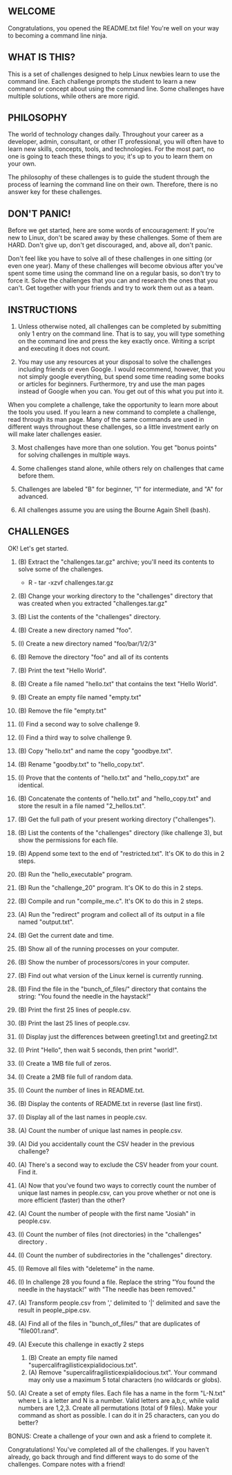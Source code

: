 WELCOME
--------------------------------------------------------------------------------
Congratulations, you opened the README.txt file! You're well on your way to
becoming a command line ninja.

WHAT IS THIS?
--------------------------------------------------------------------------------
This is a set of challenges designed to help Linux newbies learn to use the
command line. Each challenge prompts the student to learn a new command or
concept about using the command line. Some challenges have multiple solutions,
while others are more rigid.

PHILOSOPHY
--------------------------------------------------------------------------------
The world of technology changes daily. Throughout your career as a developer,
admin, consultant, or other IT professional, you will often have to learn new
skills, concepts, tools, and technologies. For the most part, no one is going to
teach these things to you; it's up to you to learn them on your own.

The philosophy of these challenges is to guide the student through the process
of learning the command line on their own. Therefore, there is no answer key
for these challenges.

DON'T PANIC!
--------------------------------------------------------------------------------
Before we get started, here are some words of encouragement: If you're new
to Linux, don't be scared away by these challenges. Some of them are HARD. Don't
give up, don't get discouraged, and, above all, don't panic.

Don't feel like you have to solve all of these challenges in one sitting (or
even one year). Many of these challenges will become obvious after you've spent
some time using the command line on a regular basis, so don't try to force it.
Solve the challenges that you can and research the ones that you can't. Get
together with your friends and try to work them out as a team.

INSTRUCTIONS
--------------------------------------------------------------------------------

1. Unless otherwise noted, all challenges can be completed by submitting only 1
entry on the command line. That is to say, you will type something on the command
line and press the <ENTER> key exactly once. Writing a script and executing it
does not count.

2. You may use any resources at your disposal to solve the challenges including
friends or even Google. I would recommend, however, that you not simply google
everything, but spend some time reading some books or articles for beginners.
Furthermore, try and use the man pages instead of Google when you can. You get
out of this what you put into it.

When you complete a challenge, take the opportunity to learn more about the
tools you used. If you learn a new command to complete a challenge, read
through its man page. Many of the same commands are used in different ways
throughout these challenges, so a little investment early on will make later
challenges easier.

3. Most challenges have more than one solution. You get "bonus points" for
solving challenges in multiple ways.

4. Some challenges stand alone, while others rely on challenges that came before
them.

5. Challenges are labeled "B" for beginner, "I" for intermediate, and "A" for
advanced.

6. All challenges assume you are using the Bourne Again Shell (bash).

CHALLENGES
--------------------------------------------------------------------------------

OK! Let's get started.

1. (B) Extract the "challenges.tar.gz" archive; you'll need its contents to
   solve some of the challenges.
      - R - tar -xzvf challenges.tar.gz



2. (B) Change your working directory to the "challenges" directory that was
   created when you extracted "challenges.tar.gz"

3. (B) List the contents of the "challenges" directory.

4. (B) Create a new directory named "foo".

5. (I) Create a new directory named "foo/bar/1/2/3"

6. (B) Remove the directory "foo" and all of its contents

7. (B) Print the text "Hello World".

8. (B) Create a file named "hello.txt" that contains the text "Hello World".

9. (B) Create an empty file named "empty.txt"

10. (B) Remove the file "empty.txt"

11. (I) Find a second way to solve challenge 9.

12. (I) Find a third way to solve challenge 9.

13. (B) Copy "hello.txt" and name the copy "goodbye.txt".

14. (B) Rename "goodby.txt" to "hello_copy.txt".

15. (I) Prove that the contents of "hello.txt" and "hello_copy.txt" are
    identical.

16. (B) Concatenate the contents of "hello.txt" and "hello_copy.txt" and store
    the result in a file named "2_hellos.txt".

17. (B) Get the full path of your present working directory ("challenges").

18. (B) List the contents of the "challenges" directory (like challenge 3), but
    show the permissions for each file.

19. (B) Append some text to the end of "restricted.txt". It's OK to do this in
    2 steps.

20. (B) Run the "hello_executable" program.

21. (B) Run the "challenge_20" program. It's OK to do this in 2 steps.

22. (B) Compile and run "compile_me.c". It's OK to do this in 2 steps.

23. (A) Run the "redirect" program and collect all of its output in a file
    named "output.txt".

24. (B) Get the current date and time.

25. (B) Show all of the running processes on your computer.

26. (B) Show the number of processors/cores in your computer.

27. (B) Find out what version of the Linux kernel is currently running.

28. (B) Find the file in the "bunch_of_files/" directory that contains the string:
    "You found the needle in the haystack!"

29. (B) Print the first 25 lines of people.csv.

30. (B) Print the last 25 lines of people.csv.

31. (I) Display just the differences between greeting1.txt and greeting2.txt

32. (I) Print "Hello", then wait 5 seconds, then print "world!".

33. (I) Create a 1MB file full of zeros.

34. (I) Create a 2MB file full of random data.

35. (I) Count the number of lines in README.txt.

36. (B) Display the contents of README.txt in reverse (last line first).

37. (I) Display all of the last names in people.csv.

38. (A) Count the number of unique last names in people.csv.

39. (A) Did you accidentally count the CSV header in the previous challenge?

40. (A) There's a second way to exclude the CSV header from your count. Find it.

41. (A) Now that you've found two ways to correctly count the number of unique
    last names in people.csv, can you prove whether or not one is more efficient
    (faster) than the other?

42. (A) Count the number of people with the first name "Josiah" in people.csv.

43. (I) Count the number of files (not directories) in the "challenges" directory .

44. (I) Count the number of subdirectories in the "challenges" directory.

45. (I) Remove all files with "deleteme" in the name.

46. (I) In challenge 28 you found a file. Replace the string "You found the
    needle in the haystack!" with "The needle has been removed."

47. (A) Transform people.csv from ',' delimited to '|' delimited and save the result in people_pipe.csv.

48. (A) Find all of the files in "bunch_of_files/" that are duplicates of "file001.rand".

49. (A) Execute this challenge in exactly 2 steps

    1) (B) Create an empty file named "supercalifragilisticexpialidocious.txt".
    2) (A) Remove "supercalifragilisticexpialidocious.txt". Your command may
           only use a maximum 5 total characters (no wildcards or globs).

50. (A) Create a set of empty files. Each file has a name in the form "L-N.txt"
    where L is a letter and N is a number. Valid letters are a,b,c, while valid
    numbers are 1,2,3. Create all permutations (total of 9 files). Make your
    command as short as possible. I can do it in 25 characters, can you do
    better?

BONUS: Create a challenge of your own and ask a friend to complete it.

Congratulations! You've completed all of the challenges. If you haven't
already, go back through and find different ways to do some of the challenges.
Compare notes with a friend!
